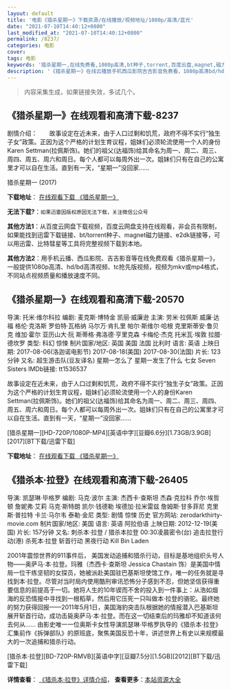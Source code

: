 ```yaml
---
layout: default
title: '电影《猎杀星期一》下载资源/在线播放/视频地址/1080p/高清/蓝光'
date: "2021-07-10T14:40:12+0800"
last_modified_at: "2021-07-10T14:40:12+0800"
permalink: /8237/
categories: 电影
cover:
tags: 电影
keywords: '猎杀星期一,在线免费看,1080p高清,bt种子,torrent,百度云盘,magnet,磁力链,迅雷下载资源'
description: '《猎杀星期一》在线云播放手机西瓜影院吉吉影音免费看，1080p高清bd/hd未删减完整版和tc抢先枪版，mkv/mp4格式，附带bt/torrent种子、magnet/磁力链、百度云盘、网盘资源迅雷下载链接'
---
```


>内容采集生成，如果链接失效，多试几个。


## 《猎杀星期一》在线观看和高清下载-8237

剧情介绍：　　故事设定在近未来，由于人口过剩和饥荒，政府不得不实行“独生子女”政策。正因为这个严格的计划生育议程，姐妹们必须轮流使用一个人的身份Karen Settman(拉佩斯饰)。她们的祖父(达福饰)给其命名为周一、周二、周三、周四、周五、周六和周日。每个人都可以每周外出一次。姐妹们只有在自己的公寓里才可以自在生活。直到有一天，“星期一”没回家......


猎杀星期一 (2017)

**下载地址**： [在线观看下载 《猎杀星期一》](https://www.btbtdy.me/btdy/dy11347.html) 


**无法下载?**：`如果迅雷因版权原因无法下载，关注微信公众号 `

**其他方法1**：从百度云网盘下载视频，百度云网盘支持在线观看，非会员有限制，如果能找到迅雷下载链接、bt/torrent种子、magnet磁力链接、e2dk链接等，可以用迅雷、比特彗星等工具将完整视频下载到本地。

**其他方法2**：用手机云播、西瓜影院、吉吉影音等在线免费观看《猎杀星期一》，一般提供1080p高清、hd/bd高清视频、tc抢先版视频，视频为mkv或mp4格式，不同站点视频质量和播放速度不同。


## 《猎杀星期一》在线观看和高清下载-20570

导演: 托米·维尔科拉 编剧: 麦克斯·博特金 凯丽·威廉逊 主演: 劳米·拉佩斯 威廉·达福 格伦·克洛斯 罗伯特·瓦格纳 马尔万·肯扎里 帕尔·斯维尔·哈根 克里斯蒂安·鲁贝克 维加·霍尔 亚历山大·阮 斯蒂格·弗洛德·亨里克森 卡梅伦·杰克 托米瓦·埃敦 拉腊·德坎罗 类型: 科幻 惊悚 制片国家/地区: 英国 美国 法国 比利时 语言: 英语 上映日期: 2017-08-06(洛迦诺电影节) 2017-08-18(美国) 2017-08-30(法国) 片长: 123分钟 又名: 超生游击队(豆友译名) 星期一怎么了 星期一发生了什么 七女 Seven Sisters IMDb链接: tt1536537

故事设定在近未来，由于人口过剩和饥荒，政府不得不实行“独生子女”政策。正因为这个严格的计划生育议程，姐妹们必须轮流使用一个人的身份Karen Settman(拉佩斯饰)。她们的祖父(达福饰)给其命名为周一、周二、周三、周四、周五、周六和周日。每个人都可以每周外出一次。姐妹们只有在自己的公寓里才可以自在生活。直到有一天，“星期一”没回家……


[猎杀星期一][HD-720P/1080P-MP4][英语中字][豆瓣6.6分][1.73GB/3.9GB][2017][BT下载/迅雷下载]

**下载地址**： [在线观看下载 《猎杀星期一》](https://www.btdx8.com/torrent/lsxqy_2017.html) 


## 《猎杀本·拉登》在线观看和高清下载-26405

导演: 凯瑟琳·毕格罗 编剧: 马克·波尔 主演: 杰西卡·查斯坦 杰森·克拉科 乔尔·埃哲顿 詹妮弗·艾莉 马克·斯特朗 凯尔·钱德勒 埃德加·拉米雷兹 詹姆斯·甘多菲尼 克里斯·普拉特 卡兰·马尔韦 泰勒·金尼 类型: 剧情 惊悚 历史 官方网站: zerodarkthirty-movie.com 制片国家/地区: 美国 语言: 英语 阿拉伯语 上映日期: 2012-12-19(美国) 片长: 157分钟 又名: 刺杀本·拉登 / 猎杀本拉登 00:30凌晨密令(台) 追击拉登行动(港) 杀死本·拉登 斩首行动 黑夜行动 Kill Bin Laden

2001年震惊世界的911事件后， 美国发动追捕和猎杀行动，目标是基地组织头号人物——奥萨马·本·拉登。玛雅（杰西卡·查斯坦 Jessica Chastain 饰）是美国中情局一位干练坚韧的女探员，她被派赴美国驻巴基斯坦使馆工作，唯一的任务就是寻找到本·拉登。尽管对当时局内使用酷刑审讯恐怖分子感到不忍，但她坚信获得重要信息的前提高于一切。她将人生的10年锲而不舍的投入到一件事上：从浩如烟海的反恐情报中寻找到一根稻草，然后用它压死一只叫做本·拉登的骆驼。最终她的努力获得回报——2011年5月1日，美国海豹突击队根据她的情报潜入巴基斯坦展开斩首行动，成功击毙奥萨马·本·拉登。而在这一切结束后的玛雅却不知道该何去何从…… 由影史唯一一位奥斯卡女性导演凯瑟琳·毕格罗执导的《猎杀本·拉登》汇集前作《拆弹部队》的原班底，聚焦美国反恐十年，讲述世界上有史以来规模最大的一次追捕和猎杀行动。


[猎杀本·拉登][BD-720P-RMVB][英语中字][豆瓣7.5分][1.5GB][2012][BT下载/迅雷下载]

**详情查看**： [《猎杀本·拉登》详情介绍](/movie/26405/)， **查看更多**：[本站资源大全](/movie/t/all/)

